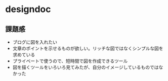 # designdoc
## 課題感
- ブログに図を入れたい
- 文章のポイントを示せるものが欲しい。リッチな図ではなくシンプルな図を求めている
- プライベートで使うので、短時間で図を作成できるツール
- 図を描くツールをいろいろ見てみたが、自分のイメージしているものではなかった
